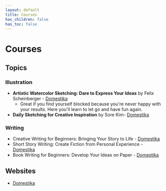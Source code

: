 ```yaml
---
layout: default
title: Courses
has_children: false
has_toc: false
---
```


# Courses

## Topics

### Illustration

- **Artistic Watercolor Sketching: Dare to Express Your Ideas** by Felix Scheinberger - [Domestika](https://www.domestika.org/en/courses/1879-artistic-watercolor-sketching-dare-to-express-your-ideas)
	- Great if you find yourself blocked because you're never happy with your results. Here you'll learn to let go and have fun again.
- **Daily Sketching for Creative Inspiration** by Sore Kim- [Domestika](https://www.domestika.org/en/courses/2227-daily-sketching-for-creative-inspiration)

### Writing

- Creative Writing for Beginners: Bringing Your Story to Life - [Domestika](https://www.domestika.org/en/courses/1779-creative-writing-for-beginners-bringing-your-story-to-life)
- Short Story Writing: Create Fiction from Personal Experience - [Domestika](https://www.domestika.org/en/courses/2239-short-story-writing-create-fiction-from-personal-experience)
- Book Writing for Beginners: Develop Your Ideas on Paper - [Domestika](https://www.domestika.org/en/courses/2675-book-writing-for-beginners-develop-your-ideas-on-paper)

## Websites

- [Domestika](https://domestika.org/en)
